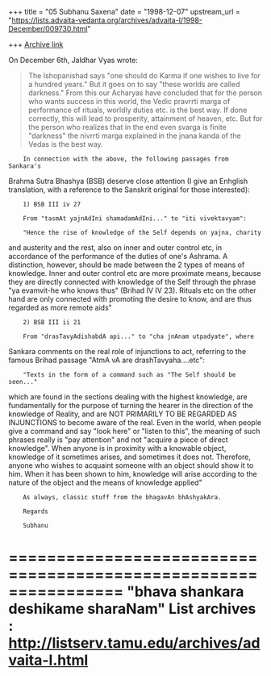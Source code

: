 +++
title = "05 Subhanu Saxena"
date = "1998-12-07"
upstream_url = "https://lists.advaita-vedanta.org/archives/advaita-l/1998-December/009730.html"

+++
[Archive link](https://lists.advaita-vedanta.org/archives/advaita-l/1998-December/009730.html)

On December 6th, Jaldhar Vyas wrote:

> The Ishopanishad says "one should do
> Karma if one wishes to live for a hundred years." But it goes on to say
> "these worlds are called darkness."  From this our Acharyas have concluded
> that for the person who wants success in this world, the Vedic pravrrti
> marga of performance of rituals, worldly duties etc. is the best way.  If
> done correctly, this will lead to prosperity, attainment of heaven, etc.
> But for the person who realizes that in the end even svarga is finite
> "darkness" the nivrrti marga explained in the jnana kanda of the Vedas is
> the best way.
>
        In connection with the above, the following passages from Sankara's
Brahma Sutra Bhashya (BSB) deserve close attention (I give an Enhglish
translation, with a reference to the Sanskrit original for those
interested):

        1) BSB III iv 27

        From "tasmAt yajnAdIni shamadamAdIni..." to "iti vivektavyam":

        "Hence the rise of knowledge of the Self depends on yajna, charity
and austerity and the rest, also on inner and outer control etc, in
accordance of the  performance of the duties of one's Ashrama. A
distinction, however, should be made between the 2 types of means of
knowledge. Inner and  outer control etc are more proximate means, because
they are directly connected with knowledge of the Self through the phrase
"ya evamvit-he who knows thus" (Brihad IV IV 23). Rituals etc on the other
hand are only connected with promoting the desire to know, and are thus
regarded as more remote aids"

        2) BSB III ii 21

        From "drasTavyAdishabdA api..." to "cha jnAnam utpadyate", where
Sankara comments on the real role of injunctions to act, referring to the
famous Brihad passage "AtmA vA are drashTavyaha....etc":

        "Texts in the form of a command such as "The Self should be seen..."
which are found in the sections dealing with the highest knowledge, are
fundamentally for the purpose of turning the hearer in the direction of the
knowledge of Reality, and are NOT PRIMARILY TO BE REGARDED AS INJUNCTIONS to
become aware of the real. Even in the world, when people give a command and
say "look here" or "listen to this", the meaning of such phrases really is
"pay attention" and not "acquire a piece of direct knowledge". When anyone
is in proximity with a knowable object, knowledge of it sometimes arises,
and sometimes it does not.  Therefore, anyone who wishes to acquaint someone
with an object should show it to him. When it has been shown to him,
knowledge will arise according to the nature of the object and the means of
knowledge applied"

        As always, classic stuff from the bhagavAn bhAshyakAra.

        Regards

        Subhanu

================================================================
"bhava shankara deshikame sharaNam"
List archives : http://listserv.tamu.edu/archives/advaita-l.html
================================================================

